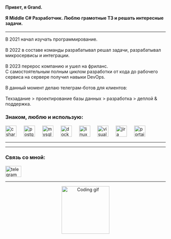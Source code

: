 <h4 align="left">
  Привет, я Grand.<br><br>
  Я Middle C# Разработчик. Люблю грамотные ТЗ и решать интересные задачи.
</h4>

<hr>

<p align="left">
  В 2021 начал изучать программирование.<br><br>
  В 2022 в составе команды разрабатывал решал задачи, разрабатывал микросервисы и интеграции.<br><br>
  В 2023 перерос компанию и ушел на фриланс.<br>
  С самостоятельным полным циклом разработки от кода до рабочего сервиса на сервере получил навыки DevOps.<br><br>
  В данный момент делаю телеграм-ботов для клиентов:<br><br>
  Техзадание > проектирование базы данных > разработка > деплой & поддержка.
</p>



<h3 align="left">Знаком, люблю и использую:</h3>

<div align="left">
  <img src="https://cdn.jsdelivr.net/gh/devicons/devicon/icons/csharp/csharp-original.svg" height="35" alt="csharp logo" />
  <img width="15" />
  <img src="https://cdn.jsdelivr.net/gh/devicons/devicon/icons/postgresql/postgresql-original.svg" height="35" alt="postgresql logo" />
  <img width="15" />
  <img src="https://cdn.jsdelivr.net/gh/devicons/devicon/icons/mysql/mysql-original.svg" height="35" alt="mysql logo" />
  <img width="15" />
  <img src="https://cdn.jsdelivr.net/gh/devicons/devicon/icons/docker/docker-original.svg" height="35" alt="docker logo" />
  <img width="15" />
  <img src="https://cdn.jsdelivr.net/gh/devicons/devicon/icons/linux/linux-original.svg" height="35" alt="linux logo" />
  <img width="15" />
  <img src="https://cdn.jsdelivr.net/gh/devicons/devicon/icons/visualstudio/visualstudio-plain.svg" height="35" alt="visualstudio logo" />
  <img width="15" />
  <img src="https://cdn.jsdelivr.net/gh/devicons/devicon/icons/jira/jira-original.svg" height="35" alt="jira logo" />
  <img width="15" />
  <img src="https://cdn.worldvectorlogo.com/logos/portainer.svg" height="35" alt="portainer logo" />
</div>

<hr>

<hr>

<h3 align="left">Связь со мной:</h3>

  <a href="https://t.me/algrandeth" target="_blank">
    <img src="https://raw.githubusercontent.com/maurodesouza/profile-readme-generator/master/src/assets/icons/social/telegram/default.svg" width="50" height="35" alt="telegram logo" />
  </a>
</div>

<hr>

<div align="center">
  <img height="150" src="https://i.pinimg.com/originals/4b/28/1b/4b281bf29cec0b997e7f1618bad94460.gif" alt="Coding gif" />
</div>
